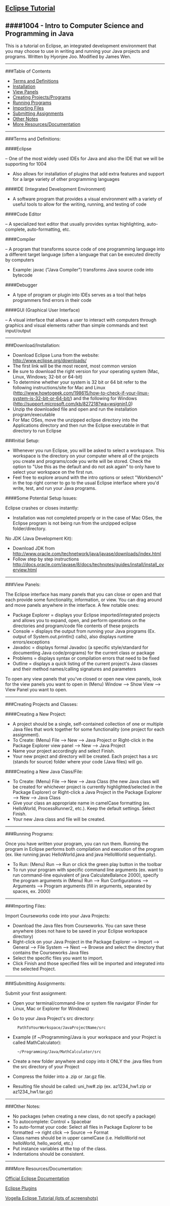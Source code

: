 [Eclipse Tutorial](https://github.com/RochesterinNYC/1004-Eclipse-Tutorial)
---
####1004 - Intro to Computer Science and Programming in Java
-------

This is a tutorial on Eclipse, an integrated development environment that you may choose to use in writing and running your Java projects and programs. Written by Hyonjee Joo. Modified by James Wen.

-------

###Table of Contents

- [Terms and Definitions](#terms)
- [Installation](#installation)
- [View Panels](#panels)
- [Creating Projects/Programs](#projects)
- [Running Programs](#run)
- [Importing Files](#import)
- [Submitting Assignments](#submission)
- [Other Notes](#other)
- [More Resources/Documentation](#docs)

-------

<a name="terms"></a>

###Terms and Definitions:

####Eclipse 

– One of the most widely used IDEs for Java and also the IDE that we will be supporting for 1004
- Also allows for installation of plugins that add extra features and support for a large variety of other programming languages 

####IDE (Integrated Development Environment) 

- A software program that provides a visual environment with a variety of useful tools to allow for the writing, running, and testing of code

####Code Editor

– A specialized text editor that usually provides syntax highlighting, auto-complete, auto-formatting, etc.

####Compiler

– A program that transforms source code of one programming language into a different target language (often a language that can be executed directly by computers
- Example: javac ("Java Compiler") transforms Java source code into bytecode

####Debugger 

- A type of program or plugin into IDEs serves as a tool that helps programmers find errors in their code

####GUI (Graphical User Interface) 

– A visual interface that allows a user to interact with computers through graphics and visual elements rather than simple commands and text input/output

------

<a name="Installation"></a>

###Download/Installation:

- Download Eclipse Luna from the website: http://www.eclipse.org/downloads/
- The first link will be the most recent, most common version
- Be sure to download the right version for your operating system (Mac, Linux, Windows; 32-bit or 64-bit)
- To determine whether your system is 32 bit or 64 bit refer to the following instructions/site for Mac and Linux (http://www.howtogeek.com/198615/how-to-check-if-your-linux-system-is-32-bit-or-64-bit/) and the following for Windows (http://support.microsoft.com/kb/827218?wa=wsignin1.0)
- Unzip the downloaded file and open and run the installation program/executable
- For Mac OSes, move the unzipped eclipse directory into the Applications directory and then run the Eclipse executable in that directory to run Eclipse

###Initial Setup:

- Whenever you run Eclipse, you will be asked to select a workspace. This workspace is the directory on your computer where all of the projects you create and programs/code you write will be stored. Check the option to "Use this as the default and do not ask again" to only have to select your workspace on the first run.
- Feel free to explore around with the intro options or select "Workbench" in the top right corner to go to the usual Eclipse interface where you'd write, test, and run your Java programs.

####Some Potential Setup Issues:

Eclipse crashes or closes instantly:
- Installation was not completed properly or in the case of Mac OSes, the Eclipse program is not being run from the unzipped eclipse folder/directory.

No JDK (Java Development Kit):
- Download JDK from http://www.oracle.com/technetwork/java/javase/downloads/index.html
- Follow step by step instructions http://docs.oracle.com/javase/8/docs/technotes/guides/install/install_overview.html

------

<a name="panels"></a>

###View Panels:

The Eclipse interface has many panels that you can close or open and that each provide some functionality, information, or view. You can drag around and move panels anywhere in the interface. A few notable ones:

- Package Explorer = displays your Eclipse imported/integrated projects and allows you to expand, open, and perform operations on the directories and program/code file contents of these projects 
- Console = displays the output from running your Java programs (Ex. output of System.out.println() calls), also displays runtime errors/exceptions
- Javadoc = displays formal Javadoc (a specific style/standard for documenting Java code/programs) for the current class or package 
- Problems = displays syntax or compilation errors that need to be fixed  
- Outline = displays a quick listing of the current project's Java classes and their method names/calling signatures and parameters 

To open any view panels that you've closed or open new view panels, look for the view panels you want to open in (Menu) Window --> Show View --> View Panel you want to open.

------

<a name="projects"></a>

###Creating Projects and Classes:

####Creating a New Project:

- A project should be a single, self-contained collection of one or multiple Java files that work together for some functionality (one project for each assignment). 
- To Create: (Menu) File --> New --> Java Project or Right-click in the Package Explorer view panel --> New --> Java Project
- Name your project accordingly and select Finish.
- Your new project and directory will be created. Each project has a src (stands for source) folder where your code (Java files) will go. 

####Creating a New Java Class/File:

- To Create: (Menu) File --> New --> Java Class (the new Java class will be created for whichever project is currently highlighted/selected in the Package Explorer) or Right-click a Java Project in the Package Explorer --> New --> Java Class
- Give your class an appropriate name in camelCase formatting (ex. HelloWorld, ProcessRunner2, etc.). Keep the default settings. Select Finish.
- Your new Java class and file will be created.

------

<a name="run"></a>

###Running Programs:

Once you have written your program, you can run them. Running the program in Eclipse performs both compilation and execution of the program (ex. like running javac HelloWorld.java and java HelloWorld sequentially).

- To Run: (Menu) Run --> Run or click the green play button in the toolbar
- To run your program with specific command line arguments (ex. want to run command-line equivalent of java CalculateBalance 2000), specify the program arguments in (Menu) Run --> Run Configurations --> Arguments --> Program arguments (fill in arguments, separated by spaces, ex. 2000)

------

<a name="import"></a>

###Importing Files:

Import Courseworks code into your Java Projects:

- Download the Java files from Courseworks. You can save these anywhere (does not have to be saved in your Eclipse workspace directory)
- Right-click on your Java Project in the Package Explorer --> Import --> General --> File System --> Next --> Browse and select the directory that contains the Courseworks Java files 
- Select the specific files you want to import.
- Click Finish and those specified files will be imported and integrated into the selected Project.

------

<a name="submission"></a>

###Submitting Assignments:

Submit your first assignment:

- Open your terminal/command-line or system file navigator (Finder for Linux, Mac or Explorer for Windows)
- Go to your Java Project's src directory:

        PathToYourWorkspace/JavaProjectName/src

- Example (if ~/Programming/Java is your workspace and your Project is called MathCalculator):

        ~/Programming/Java/MathCalculator/src 

- Create a new folder anywhere and copy into it ONLY the .java files from the src directory of your Project
- Compress the folder into a .zip or .tar.gz file.
- Resulting file should be called: uni_hw#.zip (ex. az1234_hw1.zip or az1234_hw1.tar.gz)

------

<a name="other"></a>

###Other Notes:

- No packages (when creating a new class, do not specify a package)
- To autocomplete: Control + Spacebar
- To auto-format your code: Select all files in Package Explorer to be formatted --> right click --> Source --> Format
- Class names should be in upper camelCase (i.e. HelloWorld not helloWorld, hello_world, etc.)
- Put instance variables at the top of the class.
- Indentations should be consistent.

------

<a name="docs"></a>

###More Resources/Documentation:

<a href="http://www.eclipse.org/documentation">Official Eclipse Documentation</a>

<a href="http://marketplace.eclipse.org/">Eclipse Plugins</a>

<a href="http://www.vogella.com/tutorials/Eclipse/article.html">Vogella Eclipse Tutorial (lots of screenshots)</a>
